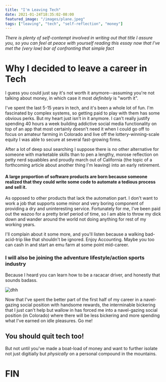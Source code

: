 ```yaml
---
title: "I'm Leaving Tech"
date: 2021-01-24T18:35:02-08:00
featured_image: "/images/plane.jpeg"
tags: ["leaving", "tech", "self-reflection", "money"]
---
```


_There is plenty of self-contempt involved in writing out that title I assure you, so you can feel at peace with yourself reading this essay now that I've met the (very low) bar of confronting that simple fact_

# Why I decided to leave a career in Tech

I guess you could just say it's not worth it anymore--assuming you're not talking about money, in which case it most _definitely_ is "worth it".

I've spent the last 5-15 years in tech, and it's been a whole lot of fun.  I'm fascinated by complex systems, so getting paid to play with them has some obvious perks.  But my heart just isn't in it anymore.  I can't really justify spending 40 hours a week building addictive social media functionality on top of an app that most certainly doesn't need it when I could go off to focus on amateur farming in Colorado and live off the lottery-winning-scale equity I was able to secure at several fast-growing firms.  

After a lot of deep soul searching I suppose there is no other alternative for someone with marketable skills than to pen a lengthy, morose reflection on petty nerd squabbles and proudly march out of California (the topic of a forthcoming article about another thing I'm leaving) into an early retirement.

#### A large proportion of software products are born because someone realized that they could write some code to automate a tedious process and sell it.

As opposed to other products that lack the automation part.  I don't want to work a job that supports some minor and very boring component of providing a dry and uninteresting service.  Fortunately for me, I've been paid out the wazoo for a pretty brief period of time, so I am able to throw my dick down and wander around the world not doing anything for rest of my working years.

I'll complain about it some more, and you'll listen because a walking bad-acid-trip like that shouldn't be ignored.  Enjoy Accounting.  Maybe you too can cash in and start an emu farm at some point mid-career.



### I will also be joining the adventure lifestyle/action sports industry

Because I heard you can learn how to be a racacar driver, and honestly that sounds badass.  

![dhh](/images/dhh.jpg)

Now that I've spent the better part of the first half of my career in a navel-gazing social position with handsome rewards, the interminable bickering that I just can't help but wallow in has forced me into a navel-gazing social position (in Colorado) where there will be less bickering and more spending what I've earned on idle pleasures.  Go me!

## You should quit tech too!

But not until you've made a boat-load of money and want to further isolate not just digitially but _physically_ on a personal compound in the mountains.

# FIN